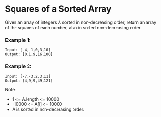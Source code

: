 # Squares of a Sorted Array

Given an array of integers A sorted in non-decreasing order, return an array of the squares of each number, also in sorted non-decreasing order.

### Example 1:

```
Input: [-4,-1,0,3,10]
Output: [0,1,9,16,100]
```

### Example 2:

```
Input: [-7,-3,2,3,11]
Output: [4,9,9,49,121]
```

Note:

- 1 <= A.length <= 10000
- -10000 <= A[i] <= 10000
- A is sorted in non-decreasing order.
